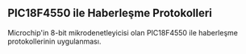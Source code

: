 ## PIC18F4550 ile Haberleşme Protokolleri

Microchip'in 8-bit mikrodenetleyicisi olan PIC18F4550 ile haberleşme protokollerinin uygulanması.
